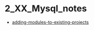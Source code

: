 # 2_XX_Mysql_notes

* [adding-modules-to-existing-projects](https://www.jetbrains.com/help/idea/2017.1/adding-spring-boot-modules-to-existing-projects.html)
